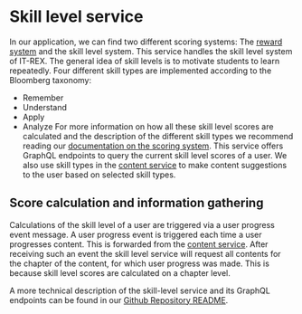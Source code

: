 # Skill level service
In our application, we can find two different scoring systems: The [reward system](./reward-service.md) and the skill level system.
This service handles the skill level system of IT-REX.
The general idea of skill levels is to motivate students to learn repeatedly. Four different skill types are implemented according to the Bloomberg taxonomy:
- Remember
- Understand
- Apply
- Analyze
For more information on how all these skill level scores are calculated and the description of the different skill types we recommend reading our [documentation on the scoring system](../gamification/Scoring%20System.md).
This service offers GraphQL endpoints to query the current skill level scores of a user.
We also use skill types in the [content service](./content-service.md) to make content suggestions to the user based on selected skill types.

## Score calculation and information gathering
Calculations of the skill level of a user are triggered via a user progress event message.
A user progress event is triggered each time a user progresses content. This is forwarded from the [content service](./content-service.md). After receiving such an event the skill level service will request all contents for the chapter of the content, for which user progress was made. This is because skill level scores are calculated on a chapter level.

A more technical description of the skill-level service and its GraphQL endpoints can be found in our [Github Repository README](https://github.com/IT-REX-Platform/skilllevel_service#readme).